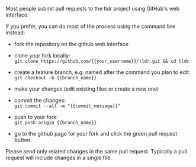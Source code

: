 Most people submit pull requests to the tldr project using GitHub's web interface.

If you prefer, you can do most of the process using the command line instead:

- fork the repository on the github web interface

- clone your fork locally:  
  `git clone https://github.com/{{your_username}}/tldr.git && cd tldr`

- create a feature branch, e.g. named after the command you plan to edit:  
  `git checkout -b {{branch_name}}`

- make your changes (edit existing files or create a new one)

- commit the changes:  
  `git commit --all -m "{{commit_message}}"`

- push to your fork:  
  `git push origin {{branch_name}}`

- go to the github page for your fork and click the green pull request button.

Please send only related changes in the same pull request.
Typically a pull request will include changes in a single file.
